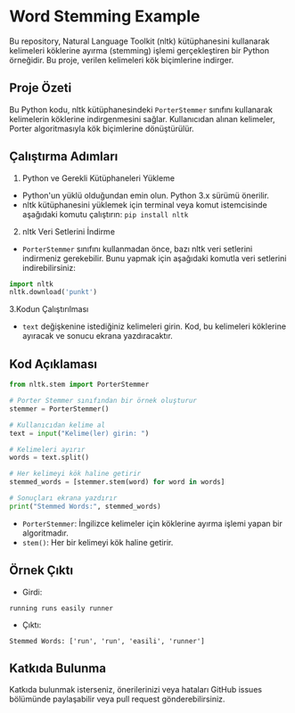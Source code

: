 # Word Stemming Example
Bu repository, Natural Language Toolkit (nltk) kütüphanesini kullanarak kelimeleri köklerine ayırma (stemming) işlemi gerçekleştiren bir Python örneğidir. Bu proje, verilen kelimeleri kök biçimlerine indirger.

## Proje Özeti
Bu Python kodu, nltk kütüphanesindeki ``PorterStemmer`` sınıfını kullanarak kelimelerin köklerine indirgenmesini sağlar. Kullanıcıdan alınan kelimeler, Porter algoritmasıyla kök biçimlerine dönüştürülür.

## Çalıştırma Adımları
1. Python ve Gerekli Kütüphaneleri Yükleme
- Python'un yüklü olduğundan emin olun. Python 3.x sürümü önerilir.
- nltk kütüphanesini yüklemek için terminal veya komut istemcisinde aşağıdaki komutu çalıştırın:
``
pip install nltk
``
2. nltk Veri Setlerini İndirme
- ``PorterStemmer`` sınıfını kullanmadan önce, bazı nltk veri setlerini indirmeniz gerekebilir. Bunu yapmak için aşağıdaki komutla veri setlerini indirebilirsiniz:
```python
import nltk
nltk.download('punkt')
```
3.Kodun Çalıştırılması
- ``text`` değişkenine istediğiniz kelimeleri girin. Kod, bu kelimeleri köklerine ayıracak ve sonucu ekrana yazdıracaktır.

## Kod Açıklaması
```python
from nltk.stem import PorterStemmer

# Porter Stemmer sınıfından bir örnek oluşturur
stemmer = PorterStemmer()

# Kullanıcıdan kelime al
text = input("Kelime(ler) girin: ")

# Kelimeleri ayırır
words = text.split()

# Her kelimeyi kök haline getirir
stemmed_words = [stemmer.stem(word) for word in words]

# Sonuçları ekrana yazdırır
print("Stemmed Words:", stemmed_words)
```
- ``PorterStemmer``: İngilizce kelimeler için köklerine ayırma işlemi yapan bir algoritmadır.
- ``stem()``: Her bir kelimeyi kök haline getirir.

## Örnek Çıktı
- Girdi:
```
running runs easily runner
```
- Çıktı:
```
Stemmed Words: ['run', 'run', 'easili', 'runner']
```

## Katkıda Bulunma
Katkıda bulunmak isterseniz, önerilerinizi veya hataları GitHub issues bölümünde paylaşabilir veya pull request gönderebilirsiniz.
